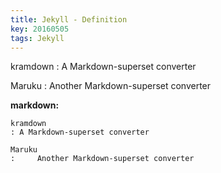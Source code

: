 ```yaml
---
title: Jekyll - Definition
key: 20160505
tags: Jekyll
---
```


kramdown
: A Markdown-superset converter

Maruku
:     Another Markdown-superset converter

<!-- more -->

**markdown:**

    kramdown
    : A Markdown-superset converter

    Maruku
    :     Another Markdown-superset converter